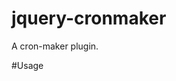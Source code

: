 # jquery-cronmaker

A cron-maker plugin. 

#Usage
<div id="cronmaker"></div>

<script type="text/javascript">
    $(function () {
        $("#cronmaker").cronmaker();
    }
</script>
